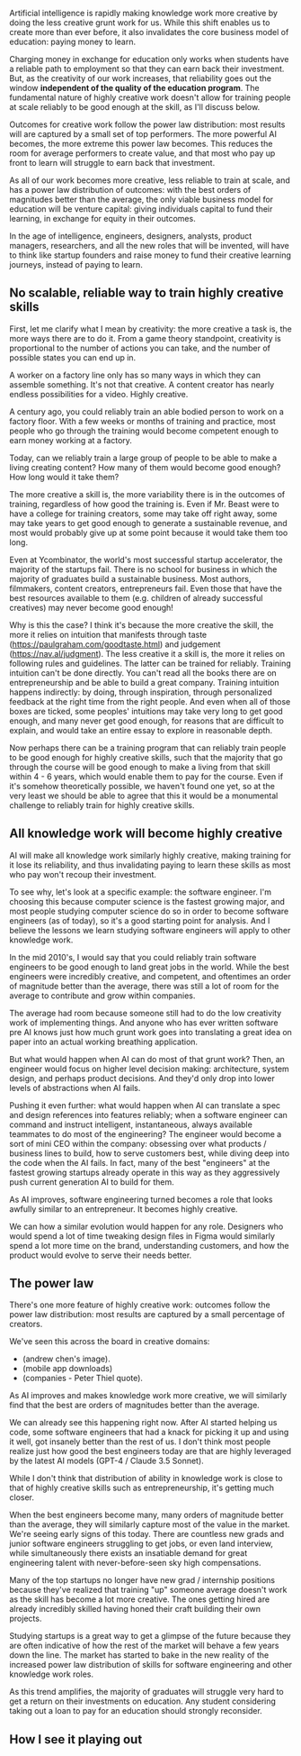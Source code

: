 Artificial intelligence is rapidly making knowledge work more creative by doing the less creative grunt work for us. While this shift enables us to create more than ever before, it also invalidates the core business model of education: paying money to learn.

Charging money in exchange for education only works when students have a reliable path to employment so that they can earn back their investment. But, as the creativity of our work increases, that reliability goes out the window **independent of the quality of the education program**. The fundamental nature of highly creative work doesn't allow for training people at scale reliably to be good enough at the skill, as I'll discuss below.

Outcomes for creative work follow the power law distribution: most results will are captured by a small set of top performers. The more powerful AI becomes, the more extreme this power law becomes. This reduces the room for average performers to create value, and that most who pay up front to learn will struggle to earn back that investment.

As all of our work becomes more creative, less reliable to train at scale, and has a power law distribution of outcomes: with the best orders of magnitudes better than the average, the only viable business model for education will be venture capital: giving individuals capital to fund their learning, in exchange for equity in their outcomes.

In the age of intelligence, engineers, designers, analysts, product managers, researchers, and all the new roles that will be invented, will have to think like startup founders and raise money to fund their creative learning journeys, instead of paying to learn.

## No scalable, reliable way to train highly creative skills

First, let me clarify what I mean by creativity: the more creative a task is, the more ways there are to do it. From a game theory standpoint, creativity is proportional to the number of actions you can take, and the number of possible states you can end up in.

A worker on a factory line only has so many ways in which they can assemble something. It's not that creative. A content creator has nearly endless possibilities for a video. Highly creative.

A century ago, you could reliably train an able bodied person to work on a factory floor. With a few weeks or months of training and practice, most people who go through the training would become competent enough to earn money working at a factory.

Today, can we reliably train a large group of people to be able to make a living creating content? How many of them would become good enough? How long would it take them?

The more creative a skill is, the more variability there is in the outcomes of training, regardless of how good the training is. Even if Mr. Beast were to have a college for training creators, some may take off right away, some may take years to get good enough to generate a sustainable revenue, and most would probably give up at some point because it would take them too long.

Even at Ycombinator, the world's most successful startup accelerator, the majority of the startups fail. There is no school for business in which the majority of graduates build a sustainable business. Most authors, filmmakers, content creators, entrepreneurs fail. Even those that have the best resources available to them (e.g. children of already successful creatives) may never become good enough!

Why is this the case? I think it's because the more creative the skill, the more it relies on intuition that manifests through taste (https://paulgraham.com/goodtaste.html) and judgement (https://nav.al/judgment). The less creative it a skill is, the more it relies on following rules and guidelines. The latter can be trained for reliably. Training intuition can't be done directly. You can't read all the books there are on entrepreneurship and be able to build a great company. Training intuition happens indirectly: by doing, through inspiration, through personalized feedback at the right time from the right people. And even when all of those boxes are ticked, some peoples' intuitions may take very long to get good enough, and many never get good enough, for reasons that are difficult to explain, and would take an entire essay to explore in reasonable depth.

Now perhaps there can be a training program that can reliably train people to be good enough for highly creative skills, such that the majority that go through the course will be good enough to make a living from that skill within 4 - 6 years, which would enable them to pay for the course. Even if it's somehow theoretically possible, we haven't found one yet, so at the very least we should be able to agree that this it would be a monumental challenge to reliably train for highly creative skills.
## All knowledge work will become highly creative

AI will make all knowledge work similarly highly creative, making training for it lose its reliability, and thus invalidating paying to learn these skills as most who pay won't recoup their investment.

To see why, let's look at a specific example: the software engineer. I'm choosing this because computer science is the fastest growing major, and most people studying computer science do so in order to become software engineers (as of today), so it's a good starting point for analysis. And I believe the lessons we learn studying software engineers will apply to other knowledge work.

In the mid 2010's, I would say that you could reliably train software engineers to be good enough to land great jobs in the world. While the best engineers were incredibly creative, and competent, and oftentimes an order of magnitude better than the average, there was still a lot of room for the average to contribute and grow within companies.

The average had room because someone still had to do the low creativity work of implementing things. And anyone who has ever written software pre AI knows just how much grunt work goes into translating a great idea on paper into an actual working breathing application.

But what would happen when AI can do most of that grunt work? Then, an engineer would focus on higher level decision making: architecture, system design, and perhaps product decisions. And they'd only drop into lower levels of abstractions when AI fails.

Pushing it even further: what would happen when AI can translate a spec and design references into features reliably; when a software engineer can command and instruct intelligent, instantaneous, always available teammates to do most of the engineering? The engineer would become a sort of mini CEO within the company: obsessing over what products / business lines to build, how to serve customers best, while diving deep into the code when the AI fails. In fact, many of the best "engineers" at the fastest growing startups already operate in this way as they aggressively push current generation AI to build for them.

As AI improves, software engineering turned becomes a role that looks awfully similar to an entrepreneur. It becomes highly creative.

We can how a similar evolution would happen for any role. Designers who would spend a lot of time tweaking design files in Figma would similarly spend a lot more time on the brand, understanding customers, and how the product would evolve to serve their needs better.
## The power law

There's one more feature of highly creative work: outcomes follow the power law distribution: most results are captured by a small percentage of creators.

We've seen this across the board in creative domains:

- (andrew chen's image).
- (mobile app downloads)
- (companies - Peter Thiel quote).

As AI improves and makes knowledge work more creative, we will similarly find that the best are orders of magnitudes better than the average.

We can already see this happening right now. After AI started helping us code, some software engineers that had a knack for picking it up and using it well, got insanely better than the rest of us. I don't think most people realize just how good the best engineers today are that are highly leveraged by the latest AI models (GPT-4 / Claude 3.5 Sonnet).

While I don't think that distribution of ability in knowledge work is close to that of highly creative skills such as entrepreneurship, it's getting much closer.

When the best engineers become many, many orders of magnitude better than the average, they will similarly capture most of the value in the market. We're seeing early signs of this today. There are countless new grads and junior software engineers struggling to get jobs, or even land interview, while simultaneously there exists an insatiable demand for great engineering talent with never-before-seen sky high compensations.

Many of the top startups no longer have new grad / internship positions because they've realized that training "up" someone average doesn't work as the skill has become a lot more creative. The ones getting hired are already incredibly skilled having honed their craft building their own projects.

Studying startups is a great way to get a glimpse of the future because they are often indicative of how the rest of the market will behave a few years down the line. The market has started to bake in the new reality of the increased power law distribution of skills for software engineering and other knowledge work roles.

As this trend amplifies, the majority of graduates will struggle very hard to get a return on their investments on education. Any student considering taking out a loan to pay for an education should strongly reconsider.

## How I see it playing out
